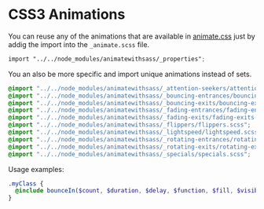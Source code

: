 # CSS3 Animations

You can reuse any of the animations that are available in [animate.css](https://daneden.github.io/animate.css/) just by addig the import into the `_animate.scss` file.

```scss
import "../../node_modules/animatewithsass/_properties";
```

You an also be more specific and import unique animations instead of sets.

```scss
@import "../../node_modules/animatewithsass/_attention-seekers/attention-seekers.scss";
@import "../../node_modules/animatewithsass/_bouncing-entrances/bouncing-entrances.scss";
@import "../../node_modules/animatewithsass/_bouncing-exits/bouncing-exits.scss";
@import "../../node_modules/animatewithsass/_fading-entrances/fading-entrances.scss";
@import "../../node_modules/animatewithsass/_fading-exits/fading-exits.scss";
@import "../../node_modules/animatewithsass/_flippers/flippers.scss";
@import "../../node_modules/animatewithsass/_lightspeed/lightspeed.scss";
@import "../../node_modules/animatewithsass/_rotating-entrances/rotating-entrances.scss";
@import "../../node_modules/animatewithsass/_rotating-exits/rotating-exits.scss";
@import "../../node_modules/animatewithsass/_specials/specials.scss";
```

Usage examples: 

```scss
.myClass {
  @include bounceIn($count, $duration, $delay, $function, $fill, $visibility);
}
```
